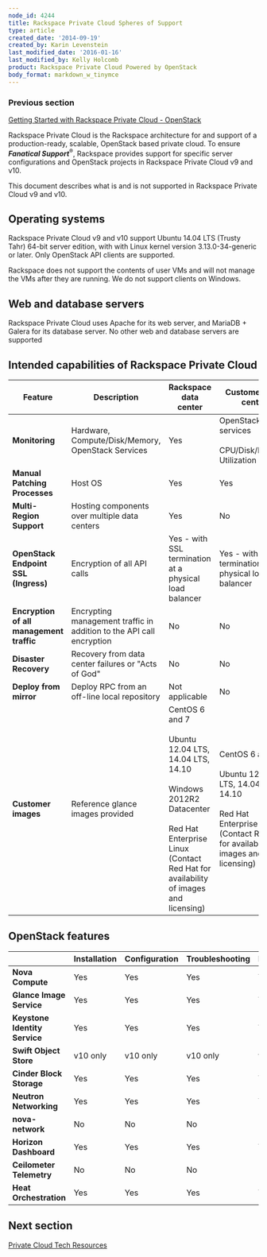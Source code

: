 ```yaml
---
node_id: 4244
title: Rackspace Private Cloud Spheres of Support
type: article
created_date: '2014-09-19'
created_by: Karin Levenstein
last_modified_date: '2016-01-16'
last_modified_by: Kelly Holcomb
product: Rackspace Private Cloud Powered by OpenStack
body_format: markdown_w_tinymce
---
```


### Previous section
[Getting Started with Rackspace Private Cloud - OpenStack](/howto/rackspace-private-cloud-openstack)

Rackspace Private Cloud is the Rackspace architecture for and support of a production-ready, scalable, OpenStack based private cloud. To ensure ***Fanatical Support***<sup>&reg;</sup>, Rackspace provides support for specific server configurations and OpenStack projects in Rackspace Private Cloud v9 and v10.

This document describes what is and is not supported in Rackspace Private Cloud v9 and v10.

## Operating systems

Rackspace Private Cloud v9 and v10 support Ubuntu 14.04 LTS (Trusty Tahr) 64-bit server edition, with with Linux kernel version 3.13.0-34-generic or later. Only OpenStack API clients are supported.

Rackspace does not support the contents of user VMs and will not manage the VMs after they are running. We do not support clients on Windows.

## Web and database servers

Rackspace Private Cloud uses Apache for its web server, and MariaDB + Galera for its database server. No other web and database servers are supported

## Intended capabilities of Rackspace Private Cloud

Feature	| Description	| Rackspace data center	| Customer data center
--- | --- | --- | ---
**Monitoring** | Hardware, Compute/Disk/Memory, OpenStack Services | Yes | OpenStack services </br></br> CPU/Disk/Memory Utilization only
**Manual Patching Processes** |	Host OS |	Yes |	Yes
**Multi-Region Support** | Hosting components over multiple data centers	| Yes |	No
**OpenStack Endpoint SSL (Ingress)** |	Encryption of all API calls	| Yes - with SSL termination at a physical load balancer |	Yes - with SSL termination at a physical load balancer
**Encryption of all management traffic** | Encrypting management traffic in addition to the API call encryption |	No	| No
**Disaster Recovery** |	Recovery from data center failures or "Acts of God"	| No | No
**Deploy from mirror** | Deploy RPC from an off-line local repository | Not applicable |	No
**Customer images** | 	Reference glance images provided	| CentOS 6 and 7 </br></br> Ubuntu 12.04 LTS, 14.04 LTS, 14.10 </br></br> Windows 2012R2 Datacenter </br></br>  Red Hat Enterprise Linux (Contact Red Hat for availability of images and licensing) | CentOS 6 and 7 </br></br> Ubuntu 12.04 LTS, 14.04 LTS, 14.10 </br></br> Red Hat Enterprise Linux (Contact Red Hat for availability of images and licensing)

## OpenStack features

| | Installation |	Configuration	| Troubleshooting	| Monitoring | Patching |
| --- | --- | --- | --- | --- | --- |
| **Nova Compute** |	Yes |	Yes |	Yes	| Yes |	Yes |
| **Glance Image Service** |	Yes |	Yes |	Yes |	Yes |	Yes |
| **Keystone Identity Service** |	Yes |	Yes |	Yes |	Yes |	Yes |
| **Swift Object Store** |	v10 only |	v10 only |	v10 only |	v10 only |	v10 only |
| **Cinder Block Storage** | 	Yes |	Yes |	Yes |	Yes |	Yes |
| **Neutron Networking** |	Yes |	Yes |	Yes |	Yes |	Yes |
| **nova-network** |	No |	No |	No |	No |	No |
| **Horizon Dashboard** |	Yes |	Yes |	Yes |	Yes |	Yes |
| **Ceilometer Telemetry** |	No |	No |	No |	No |	No |
| **Heat Orchestration** |	Yes |	Yes |	Yes |	Yes |	Yes |


## Next section

[Private Cloud Tech
Resources](/howto/private-cloud-tech-resources)
